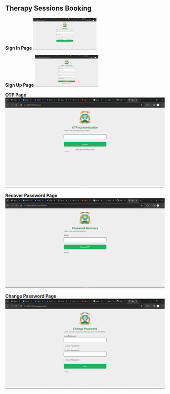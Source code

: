 ## Therapy Sessions Booking

**Sign In Page**
<img src="./snapshots/signin.png" width="200" height="100">

**Sign Up Page**
<img src="./snapshots/signup.png" width="200" height="100">

**OTP Page**
![](./snapshots/otp.png)

**Recover Password Page**
![](./snapshots/recoverpwd.png)

**Change Password Page**
![](./snapshots/changepwd.png)
